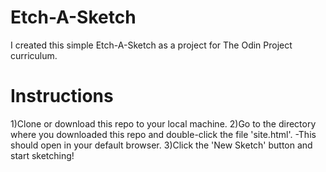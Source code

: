 # Etch-A-Sketch
I created this simple Etch-A-Sketch as a project for The Odin Project curriculum. 

# Instructions
1)Clone or download this repo to your local machine.
2)Go to the directory where you downloaded this repo and double-click the file 'site.html'.
    -This should open in your default browser. 
3)Click the 'New Sketch' button and start sketching!
